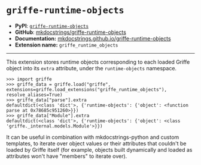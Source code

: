 # `griffe-runtime-objects`

- **PyPI**: [`griffe-runtime-objects`](https://pypi.org/project/griffe-runtime-objects/)
- **GitHub**: [mkdocstrings/griffe-runtime-objects](https://github.com/mkdocstrings/griffe-runtime-objects)
- **Documentation:** [mkdocstrings.github.io/griffe-runtime-objects](https://mkdocstrings.github.io/griffe-runtime-objects)
- **Extension name:** `griffe_runtime_objects`

---

This extension stores runtime objects corresponding to each loaded Griffe object into its `extra` attribute, under the `runtime-objects` namespace.

```pycon
>>> import griffe
>>> griffe_data = griffe.load("griffe", extensions=griffe.load_extensions("griffe_runtime_objects"), resolve_aliases=True)
>>> griffe_data["parse"].extra
defaultdict(<class 'dict'>, {'runtime-objects': {'object': <function parse at 0x78685c951260>}})
>>> griffe_data["Module"].extra
defaultdict(<class 'dict'>, {'runtime-objects': {'object': <class 'griffe._internal.models.Module'>}})
```

It can be useful in combination with mkdocstrings-python and custom templates, to iterate over object values or their attributes that couldn't be loaded by Griffe itself (for example, objects built dynamically and loaded as attributes won't have "members" to iterate over).

